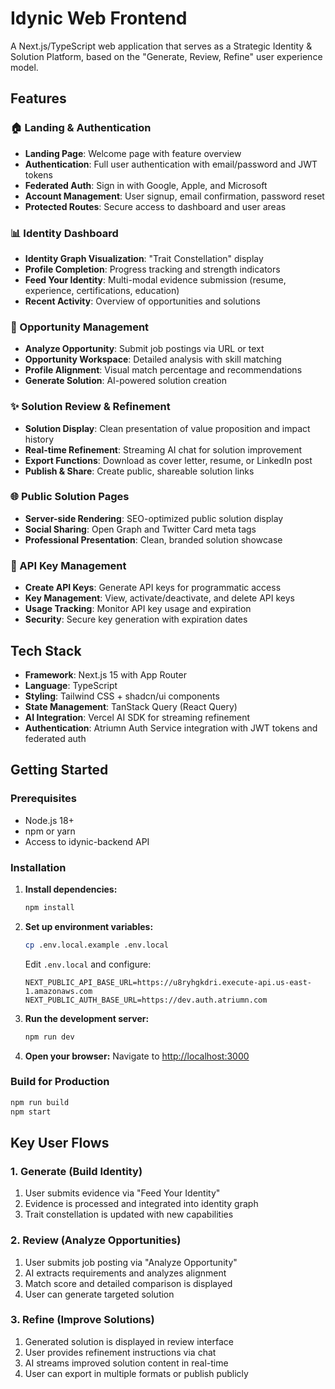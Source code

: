 # Idynic Web Frontend

A Next.js/TypeScript web application that serves as a Strategic Identity & Solution Platform, based on the "Generate, Review, Refine" user experience model.

## Features

### 🏠 Landing & Authentication
- **Landing Page**: Welcome page with feature overview
- **Authentication**: Full user authentication with email/password and JWT tokens
- **Federated Auth**: Sign in with Google, Apple, and Microsoft
- **Account Management**: User signup, email confirmation, password reset
- **Protected Routes**: Secure access to dashboard and user areas

### 📊 Identity Dashboard
- **Identity Graph Visualization**: "Trait Constellation" display
- **Profile Completion**: Progress tracking and strength indicators
- **Feed Your Identity**: Multi-modal evidence submission (resume, experience, certifications, education)
- **Recent Activity**: Overview of opportunities and solutions

### 🎯 Opportunity Management
- **Analyze Opportunity**: Submit job postings via URL or text
- **Opportunity Workspace**: Detailed analysis with skill matching
- **Profile Alignment**: Visual match percentage and recommendations
- **Generate Solution**: AI-powered solution creation

### ✨ Solution Review & Refinement
- **Solution Display**: Clean presentation of value proposition and impact history
- **Real-time Refinement**: Streaming AI chat for solution improvement
- **Export Functions**: Download as cover letter, resume, or LinkedIn post
- **Publish & Share**: Create public, shareable solution links

### 🌐 Public Solution Pages
- **Server-side Rendering**: SEO-optimized public solution display
- **Social Sharing**: Open Graph and Twitter Card meta tags
- **Professional Presentation**: Clean, branded solution showcase

### 🔑 API Key Management
- **Create API Keys**: Generate API keys for programmatic access
- **Key Management**: View, activate/deactivate, and delete API keys
- **Usage Tracking**: Monitor API key usage and expiration
- **Security**: Secure key generation with expiration dates

## Tech Stack

- **Framework**: Next.js 15 with App Router
- **Language**: TypeScript
- **Styling**: Tailwind CSS + shadcn/ui components
- **State Management**: TanStack Query (React Query)
- **AI Integration**: Vercel AI SDK for streaming refinement
- **Authentication**: Atriumn Auth Service integration with JWT tokens and federated auth

## Getting Started

### Prerequisites
- Node.js 18+ 
- npm or yarn
- Access to idynic-backend API

### Installation

1. **Install dependencies:**
   ```bash
   npm install
   ```

2. **Set up environment variables:**
   ```bash
   cp .env.local.example .env.local
   ```
   
   Edit `.env.local` and configure:
   ```
   NEXT_PUBLIC_API_BASE_URL=https://u8ryhgkdri.execute-api.us-east-1.amazonaws.com
   NEXT_PUBLIC_AUTH_BASE_URL=https://dev.auth.atriumn.com
   ```

3. **Run the development server:**
   ```bash
   npm run dev
   ```

4. **Open your browser:**
   Navigate to [http://localhost:3000](http://localhost:3000)

### Build for Production

```bash
npm run build
npm start
```

## Key User Flows

### 1. Generate (Build Identity)
1. User submits evidence via "Feed Your Identity"
2. Evidence is processed and integrated into identity graph
3. Trait constellation is updated with new capabilities

### 2. Review (Analyze Opportunities)
1. User submits job posting via "Analyze Opportunity"
2. AI extracts requirements and analyzes alignment
3. Match score and detailed comparison is displayed
4. User can generate targeted solution

### 3. Refine (Improve Solutions)
1. Generated solution is displayed in review interface
2. User provides refinement instructions via chat
3. AI streams improved solution content in real-time
4. User can export in multiple formats or publish publicly

